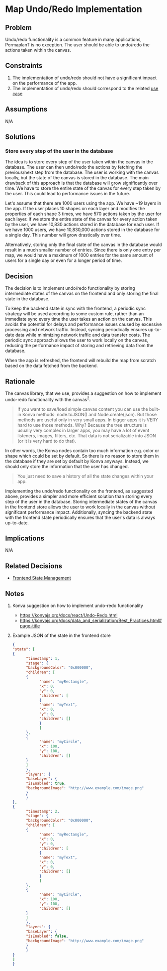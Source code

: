 # Map Undo/Redo Implementation

## Problem

Undo/redo functionality is a common feature in many applications, PermaplanT is no exception.
The user should be able to undo/redo the actions taken within the canvas.

## Constraints

1. The implementation of undo/redo should not have a significant impact on the performance of the app.
2. The implementation of undo/redo should correspond to the related [use case](/doc/usecases/map_undo_redo.md)

## Assumptions

N/A

## Solutions

### Store every step of the user in the database

The idea is to store every step of the user taken within the canvas in the database.
The user can then undo/redo the actions by fetching the previous/next step from the database.
The user is working with the canvas locally, but the state of the canvas is stored in the database.
The main drawback of this approach is that the database will grow significantly over time.
We have to store the entire state of the canvas for every step taken by the user.
This could lead to performance issues in the future.

Let's assume that there are 1000 users using the app.
We have ~19 layers in the app.
If the user places 10 shapes on each layer and modifies the properties of each shape 3 times, we have 570 actions taken by the user for each layer.
If we store the entire state of the canvas for every action taken by the user, we have 10,830 actions stored in the database for each user.
If we have 1000 users, we have 10,830,000 actions stored in the database for a single day. This number will grow drastically over time.

Alternatively, storing only the final state of the canvas in the database would result in a much smaller number of entries. Since there is only one entry per map, we would have a maximum of 1000 entries for the same amount of users for a single day or even for a longer period of time.

## Decision

The decision is to implement undo/redo functionality by storing intermediate states of the canvas on the frontend and only storing the final state in the database.

To keep the backend state in sync with the frontend, a periodic sync strategy will be used according to some custom rule, rather than an immediate sync every time the user takes an action on the canvas.
This avoids the potential for delays and performance issues caused by excessive processing and network traffic.
Instead, syncing periodically ensures up-to-date data while minimizing network traffic and data transfer costs.
The periodic sync approach allows the user to work locally on the canvas, reducing the performance impact of storing and retrieving data from the database.

When the app is refreshed, the frontend will rebuild the map from scratch based on the data fetched from the backend.

## Rationale

The canvas library, that we use, provides a suggestion on how to implement undo-redo functionality with the canvas<sup>2</sup>.

> If you want to save/load simple canvas content you can use the built-in Konva methods: node.toJSON() and Node.create(json). But those methods are useful only in very small apps. In bigger apps it is VERY hard to use those methods. Why? Because the tree structure is usually very complex in larger apps, you may have a lot of event listeners, images, filters, etc. That data is not serializable into JSON (or it is very hard to do that).

In other words, the Konva nodes contain too much information e.g. color or shape which could be set by default.
So there is no reason to store them in the database if they are set by default by Konva anyways.
Instead, we should only store the information that the user has changed.

> You just need to save a history of all the state changes within your app.

Implementing the undo/redo functionality on the frontend, as suggested above, provides a simpler and more efficient solution than storing every step of the user in the database.
Storing intermediate states of the canvas in the frontend store allows the user to work locally in the canvas without significant performance impact.
Additionally, syncing the backend state with the frontend state periodically ensures that the user's data is always up-to-date.

## Implications

N/A

## Related Decisions

-   [Frontend State Management](/doc/decisions/frontend_state_management.md)

## Notes

1.  Konva suggestion on how to implement undo-redo functionality
    -   https://konvajs.org/docs/react/Undo-Redo.html
    -   https://konvajs.org/docs/data_and_serialization/Best_Practices.html#page-title
2.  Example JSON of the state in the frontend store

    ```JSON
    {
    "state": [
    {
          "timestamp": 1,
          "stage": {
          "backgroundColor": "0x000000",
          "children": [
          {
                "name": "myRectangle",
                "x": 0,
                "y": 0,
                "children": [
                {
                "name": "myText",
                "x": 0,
                "y": 0,
                "children": []
                }
                ]
          },
          {
                "name": "myCircle",
                "x": 100,
                "y": 100,
                "children": []
          }
          ]
          },
          "layers": {
          "baseLayer": {
          "isEnabled": true,
          "backgroundImage": "http://www.example.com/image.png"
          }
          }
    },
    {
          "timestamp": 2,
          "stage": {
          "backgroundColor": "0x000000",
          "children": [
          {
                "name": "myRectangle",
                "x": 0,
                "y": 0,
                "children": [
                {
                "name": "myText",
                "x": 0,
                "y": 0,
                "children": []
                }
                ]
          },
          {
                "name": "myCircle",
                "x": 100,
                "y": 100,
                "children": []
          }
          ]
          },
          "layers": {
          "baseLayer": {
          "isEnabled": false,
          "backgroundImage": "http://www.example.com/image.png"
          }
          }
    }
    ]
    }
    ```
